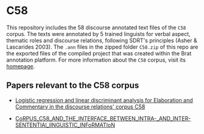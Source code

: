 # C58

This repository includes the 58 discourse annotated text files of the `C58` corpus. The texts were annotated by 5 trained linguists for verbal aspect, thematic roles and discourse relations, following SDRT's principles (Asher & Lascarides 2003). The `.ann` files in the zipped folder `C58.zip` of this repo are the exported files of the compiled project that was created within the Brat annotation platform. For more information about the `C58` corpus, visit its [homepage](https://projectgdrc.wixsite.com/c58project/papers). 

## Papers relevant to the C58 corpus

- [Logistic regression and linear discriminant analysis for Elaboration and Commentary in the discourse relations' corpus C58](https://www.researchgate.net/publication/328539246_LOGISTIC_REGRESSION_AND_LINEAR_DISCRIMINANT_ANALYSIS_FOR_ELABORATION_AND_COMMENTARY_IN_THE_DISCOURSE_RELATIONS'_CORPUS_C58)

- [CoRPUS_C58_AND_THE_INTERFACE_BETWEEN_INTRA-_AND_INTER-SENTENTIAl_lINGUISTIC_INFoRMATIoN](https://www.researchgate.net/publication/328539479_CoRPUS_C58_AND_THE_INTERFACE_BETWEEN_INTRA-_AND_INTER-SENTENTIAl_lINGUISTIC_INFoRMATIoN)
